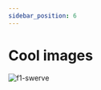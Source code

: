 ```yaml
---
sidebar_position: 6
---
```


# Cool images

![f1-swerve](../../../static/img/cool-images/f1-swerve.gif)







